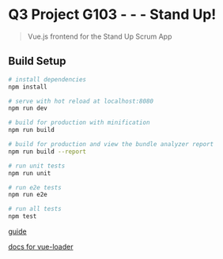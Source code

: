 # Q3 Project G103 - - - Stand Up!

> Vue.js frontend for the Stand Up Scrum App 

## Build Setup

``` bash
# install dependencies
npm install

# serve with hot reload at localhost:8080
npm run dev

# build for production with minification
npm run build

# build for production and view the bundle analyzer report
npm run build --report

# run unit tests
npm run unit

# run e2e tests
npm run e2e

# run all tests
npm test
```

[guide](http://vuejs-templates.github.io/webpack/) 

[docs for vue-loader](http://vuejs.github.io/vue-loader)
